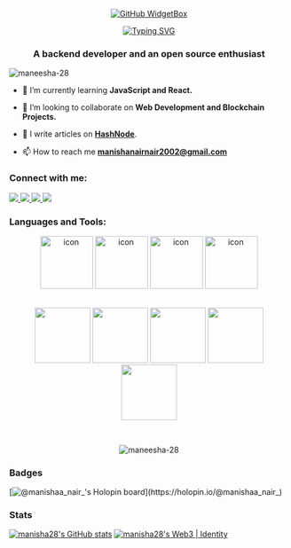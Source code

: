 <!---
maneesha-28/maneesha-28 is a ✨ special ✨ repository because its `README.md` (this file) appears on your GitHub profile.
You can click the Preview link to take a look at your changes.
--->
<div align="center">
            
[![GitHub WidgetBox](https://github-widgetbox.vercel.app/api/profile?username=manisha-nair28&data=followers,repositories,stars,commits&theme=nautilus)](https://github.com/Jurredr/github-widgetbox)
            
  

[![Typing SVG](https://readme-typing-svg.herokuapp.com?font='IBM+Plex+Sans'%2C+sans-serif;&size=38&duration=6000&color=36BBF6&center=true&vCenter=true&width=600&height=70&lines=Hi+%F0%9F%91%8B%2C+I'm+Manisha+Nair)](https://git.io/typing-svg)

 </div> 
<h3 align="center">A backend developer and an open source enthusiast</h3> 



<p align="left"> <img src="https://komarev.com/ghpvc/?username=maneesha-28&label=Profile%20views&color=0e75b6&style=flat" alt="maneesha-28" /> </p>

- 🌱 I’m currently learning **JavaScript and React.**

- 👯 I’m looking to collaborate on **Web Development and Blockchain Projects.**

- 📝 I write articles on **[HashNode](https://manishaa28.hashnode.dev/)**.

- 📫 How to reach me **manishanairnair2002@gmail.com**

<h3 align="left">Connect with me:</h3>
<p >
  <a href="https://twitter.com/Nisha_ya_">
    <img src="https://skillicons.dev/icons?i=twitter" />
  </a>
   <a href="https://www.linkedin.com/in/manisha-nair-276a1a214/">
    <img src="https://skillicons.dev/icons?i=linkedin" />
  </a>
  <a href="https://replit.com/@28ManishaNair">
    <img src="https://skillicons.dev/icons?i=replit" />
  </a>
  <a href="https://codepen.io/maneesha-28">
    <img src="https://skillicons.dev/icons?i=codepen" />
  </a>
</p>

<h3 align="left">Languages and Tools:</h3>


<div align="center">
            <img src="https://techstack-generator.vercel.app/java-icon.svg" alt="icon" width="95" height="95" />
            <img src="https://techstack-generator.vercel.app/cpp-icon.svg" alt="icon" width="95" height="95" />
            <img src="https://techstack-generator.vercel.app/python-icon.svg" alt="icon" width="95" height="95" />
            <img src="https://techstack-generator.vercel.app/mysql-icon.svg" alt="icon" width="95" height="95" />
</div>
<br>
<p align="center">
            <img src="https://media3.giphy.com/media/ln7z2eWriiQAllfVcn/200w.webp" width="100">
            <img src="https://i.giphy.com/media/eNAsjO55tPbgaor7ma/200w.webp" width="100">
            <img src="https://media3.giphy.com/media/kdFc8fubgS31b8DsVu/giphy.webp" width="100">
            <img src="https://i.giphy.com/media/KzJkzjggfGN5Py6nkT/200.webp" width="100">
            <img src="https://i.giphy.com/media/IdyAQJVN2kVPNUrojM/200.webp" width="100">
</p>
<br>

<p align="center">
<img  src="https://github-readme-stats.vercel.app/api/top-langs?username=maneesha-28&show_icons=true&locale=en&layout=compact" alt="maneesha-28" />
</p>


<h3 align="left">Badges</h3>

[![@manishaa_nair_'s Holopin board](https://holopin.io/api/user/board?user=manishaa_nair_)](https://holopin.io/@manishaa_nair_)

<h3 align="left">Stats</h3>

[![manisha28's GitHub stats](https://stats.quine.sh/manisha28/github)](https://quine.sh)
[![manisha28's Web3 | Identity](https://stats.quine.sh/manisha28/web3?theme=dark)](https://quine.sh)
